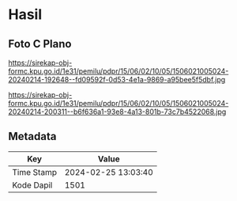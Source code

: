 # Hasil

## Foto C Plano

https://sirekap-obj-formc.kpu.go.id/1e31/pemilu/pdpr/15/06/02/10/05/1506021005024-20240214-192648--fd09592f-0d53-4e1a-9869-a95bee5f5dbf.jpg

https://sirekap-obj-formc.kpu.go.id/1e31/pemilu/pdpr/15/06/02/10/05/1506021005024-20240214-200311--b6f636a1-93e8-4a13-801b-73c7b4522068.jpg


## Metadata

| Key        | Value               |
| ---------- | ------------------- |
| Time Stamp | 2024-02-25 13:03:40 |
| Kode Dapil | 1501                |




